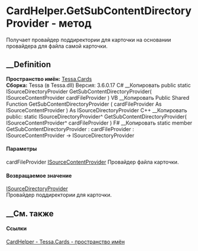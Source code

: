 # CardHelper.GetSubContentDirectoryProvider - метод
Получает провайдер поддиректории для карточки на основании провайдера для
файла самой карточки.
## __Definition
 **Пространство имён:** [Tessa.Cards](N_Tessa_Cards.htm)  
 **Сборка:** Tessa (в Tessa.dll) Версия: 3.6.0.17
C# __Копировать
     public static ISourceDirectoryProvider GetSubContentDirectoryProvider(
    	ISourceContentProvider cardFileProvider
    )
VB __Копировать
     Public Shared Function GetSubContentDirectoryProvider ( 
    	cardFileProvider As ISourceContentProvider
    ) As ISourceDirectoryProvider
C++ __Копировать
     public:
    static ISourceDirectoryProvider^ GetSubContentDirectoryProvider(
    	ISourceContentProvider^ cardFileProvider
    )
F# __Копировать
     static member GetSubContentDirectoryProvider : 
            cardFileProvider : ISourceContentProvider -> ISourceDirectoryProvider 
#### Параметры
cardFileProvider
[ISourceContentProvider](T_Tessa_Platform_SourceProviders_ISourceContentProvider.htm)
    Провайдер файла карточки.
#### Возвращаемое значение
[ISourceDirectoryProvider](T_Tessa_Platform_SourceProviders_ISourceDirectoryProvider.htm)  
Провайдер поддиректории для карточки.
##  __См. также
#### Ссылки
[CardHelper - ](T_Tessa_Cards_CardHelper.htm)
[Tessa.Cards - пространство имён](N_Tessa_Cards.htm)
